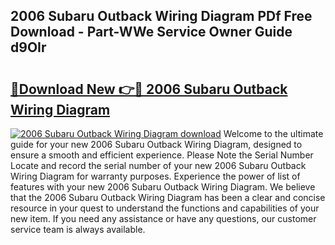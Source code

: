 ## 2006 Subaru Outback Wiring Diagram PDf Free Download - Part-WWe Service Owner Guide d9OIr

# <h2><a href="http://dfp91f.blite.top/?on=2006+Subaru+Outback+Wiring+Diagram">🔗Download New 👉🔴 2006 Subaru Outback Wiring Diagram</a></h2>

[![2006 Subaru Outback Wiring Diagram download](https://i.imgur.com/lujVjoI.png)](http://dfp91f.blite.top/?on=2006+Subaru+Outback+Wiring+Diagram)
Welcome to the ultimate guide for your new 2006 Subaru Outback Wiring Diagram, designed to ensure a smooth and efficient experience. Please Note the Serial Number Locate and record the serial number of your new 2006 Subaru Outback Wiring Diagram for warranty purposes. Experience the power of list of features with your new 2006 Subaru Outback Wiring Diagram. We believe that the 2006 Subaru Outback Wiring Diagram has been a clear and concise resource in your quest to understand the functions and capabilities of your new item. If you need any assistance or have any questions, our customer service team is always available.
